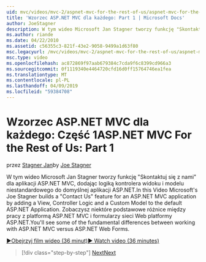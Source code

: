 ```yaml
---
uid: mvc/videos/mvc-2/aspnet-mvc-for-the-rest-of-us/aspnet-mvc-for-the-rest-of-us-part-1
title: 'Wzorzec ASP.NET MVC dla każdego: Part 1 | Microsoft Docs'
author: JoeStagner
description: W tym wideo Microsoft Jan Stagner tworzy funkcję "Skontaktuj się z nami" dla aplikacji ASP.NET MVC, dodając logiką kontrolera widoku i modelu niestandardowego do t...
ms.author: riande
ms.date: 04/22/2010
ms.assetid: c56355c3-821f-43e2-9058-9499a1d63f80
msc.legacyurl: /mvc/videos/mvc-2/aspnet-mvc-for-the-rest-of-us/aspnet-mvc-for-the-rest-of-us-part-1
msc.type: video
ms.openlocfilehash: ac872869f97aab679384c7cda9f6c8399cd966a3
ms.sourcegitcommit: 0f1119340e4464720cfd16d0ff15764746ea1fea
ms.translationtype: MT
ms.contentlocale: pl-PL
ms.lasthandoff: 04/09/2019
ms.locfileid: "59384708"
---
```

# <a name="aspnet-mvc-for-the-rest-of-us-part-1"></a><span data-ttu-id="04428-103">Wzorzec ASP.NET MVC dla każdego: Część 1</span><span class="sxs-lookup"><span data-stu-id="04428-103">ASP.NET MVC For the Rest of Us: Part 1</span></span>

<span data-ttu-id="04428-104">przez [Stagner Jan](https://github.com/JoeStagner)</span><span class="sxs-lookup"><span data-stu-id="04428-104">by [Joe Stagner](https://github.com/JoeStagner)</span></span>

<span data-ttu-id="04428-105">W tym wideo Microsoft Jan Stagner tworzy funkcję "Skontaktuj się z nami" dla aplikacji ASP.NET MVC, dodając logiką kontrolera widoku i modelu niestandardowego do domyślnej aplikacji ASP.NET.</span><span class="sxs-lookup"><span data-stu-id="04428-105">In this Video Microsoft's Joe Stagner builds a "Contact Us" feature for an ASP.NET MVC application by adding a View, Controller Logic and a Custom Model to the default ASP.NET Application.</span></span> <span data-ttu-id="04428-106">Zobaczysz niektóre podstawowe różnice między pracy z platformą ASP.NET MVC i formularzy sieci Web platformy ASP.NET.</span><span class="sxs-lookup"><span data-stu-id="04428-106">You'll see some of the fundamental differences between working with ASP.NET MVC versus ASP.NET Web Forms.</span></span>

[<span data-ttu-id="04428-107">&#9654;Obejrzyj film wideo (36 minut)</span><span class="sxs-lookup"><span data-stu-id="04428-107">&#9654; Watch video (36 minutes)</span></span>](https://channel9.msdn.com/Blogs/ASP-NET-Site-Videos/aspnet-mvc-for-the-rest-of-us-part-1)

> [!div class="step-by-step"]
> [<span data-ttu-id="04428-108">Next</span><span class="sxs-lookup"><span data-stu-id="04428-108">Next</span></span>](aspnet-mvc-for-the-rest-of-us-part-2.md)
